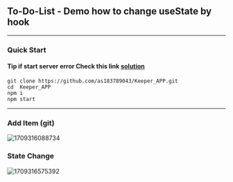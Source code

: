 ## To-Do-List - Demo how to change useState by hook

---

### Quick Start 
#### Tip if start server error  Check this link [solution](https://stackoverflow.com/questions/74726224/opensslerrorstack-error03000086digital-envelope-routinesinitialization-e)
```
git clone https://github.com/as183789043/Keeper_APP.git
cd  Keeper_APP
npm i
npm start 
```
---

### Add Item (git)
![1709316088734](https://github.com/as183789043/React-To-Do-List/assets/56618553/e4944567-ff07-43ea-be41-b88cce8441bc)

### State Change
![1709316575392](https://github.com/as183789043/React-To-Do-List/assets/56618553/e0b98435-c511-4ffb-98d8-b93331e56d5b)





